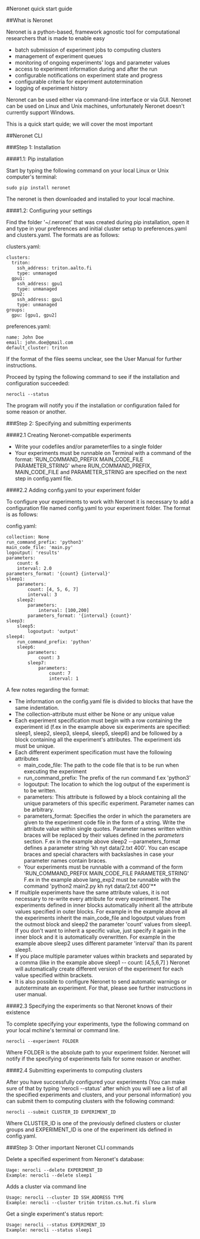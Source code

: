 #Neronet quick start guide

##What is Neronet

Neronet is a python-based, framework agnostic tool for computational researchers
 that is made to enable easy

- batch submission of experiment jobs to computing clusters
- management of experiment queues
- monitoring of ongoing experiments' logs and parameter values
- access to experiment information during and after the run
- configurable notifications on experiment state and progress
- configurable criteria for experiment autotermination
- logging of experiment history

Neronet can be used either via command-line interface or via GUI. Neronet can be 
used on Linux and Unix machines, unfortunately Neronet doesn't currently support 
Windows.

This is a quick start quide; we will cover the most important 

##Neronet CLI

###Step 1: Installation

####1.1: Pip installation

Start by typing the following command on your local Linux or Unix computer's 
terminal:

```
sudo pip install neronet
```

The neronet is then downloaded and installed to your local machine.

####1.2: Configuring your settings

Find the folder '~/.neronet' that was created during pip installation, open it
and type in your preferences and initial cluster setup to preferences.yaml and 
clusters.yaml. The formats are as follows:

clusters.yaml:
```
clusters:
  triton:
    ssh_address: triton.aalto.fi
    type: unmanaged
  gpu1:
	ssh_address: gpu1
	type: unmanaged
  gpu2:
	ssh_address: gpu1
	type: unmanaged
groups:
  gpu: [gpu1, gpu2]
```

preferences.yaml:
```
name: John Doe
email: john.doe@gmail.com
default_cluster: triton
```

If the format of the files seems unclear, see the User Manual for further 
instructions.

Proceed by typing the following command to see if the installation and 
configuration succeeded:

```
nerocli --status
```

The program will notify you if the installation or configuration failed for some
 reason or another.

###Step 2: Specifying and submitting experiments

####2.1 Creating Neronet-compatible experiments

- Write your codefiles and/or parameterfiles to a single folder
- Your experiments must be runnable on Terminal with a command of the format:
  'RUN_COMMAND_PREFIX MAIN_CODE_FILE PARAMETER_STRING' where RUN_COMMAND_PREFIX, 
  MAIN_CODE_FILE and PARAMETER_STRING are specified on the next step in config.yaml
  file.

####2.2 Adding config.yaml to your experiment folder

To configure your experiments to work with Neronet it is necessary to add 
a configuration file named config.yaml to your experiment folder. The format is
as follows:

config.yaml:
```
collection: None
run_command_prefix: 'python3'
main_code_file: 'main.py'
logoutput: 'results'
parameters:
    count: 6
    interval: 2.0
parameters_format: '{count} {interval}'
sleep1:
    parameters:
        count: [4, 5, 6, 7]
        interval: 3
    sleep2:
        parameters:
            interval: [100,200]
        parameters_format: '{interval} {count}'
sleep3:
    sleep5:
        logoutput: 'output'
sleep4:
    run_command_prefix: 'python'
    sleep6:
        parameters:
            count: 3
        sleep7:
            parameters:
                count: 7
                interval: 1
```

A few notes regarding the format:
- The information on the config.yaml file is divided to blocks that have the 
  same indentation.
- The collection-attribute must either be None or any unique value 
- Each experiment specification must begin with a row containing the 
  experiment id (f.ex in the example above six experiments are specified: 
  sleep1, sleep2, sleep3, sleep4, sleep5, sleep6) and be followed by a block 
  containing all the experiment's attributes. The experiment ids must 
  be unique.
- Each different experiment specification must have the following attributes
    - main_code_file: The path to the code file that is to be run when executing 
	  the experiment
	- run_command_prefix: The prefix of the run command f.ex 'python3'
	- logoutput: The location to which the log output of the experiment is to be 
	  written.
	- parameters: This attribute is followed by a block containing all the 
	  unique parameters of this specific experiment. Parameter names can be 
	  arbitrary.
	- parameters_format: Specifies the order in which the parameters are given to 
	  the experiment code file in the form of a string. Write the attribute 
	  value within single quotes. Parameter names written within braces will be 
	  replaced by their values defined in the *parameters* section. F.ex in the 
	  example above sleep2 --parameters_format defines a parameter string 
	  'kh nyt data/2.txt 400'. You can escape braces and special characters 
	  with backslashes in case your parameter names contain braces.
	- Your experiments must be runnable with a command of the form 
	  'RUN_COMMAND_PREFIX MAIN_CODE_FILE PARAMETER_STRING' F.ex in the example 
	  above lang_exp2 must be runnable with the command 
	  'python2 main2.py kh nyt data/2.txt 400'**
- If multiple experiments have the same attribute values, it is not necessary 
  to re-write every attribute for every experiment. The experiments defined in 
  inner blocks automatically inherit all the attribute values specified in 
  outer blocks. For example in the example above all the experiments inherit 
  the main_code_file and logoutput values from the outmost block and sleep2 the 
  parameter 'count' values from sleep1. If you don't want to inherit a specific 
  value, just specify it again in the inner block and it is automatically 
  overwritten. For example in the example above sleep2 uses different parameter 
  'interval' than its parent sleep1.
- If you place multiple parameter values within brackets and separated by a 
  comma (like in the example above sleep1 -- count: [4,5,6,7] ) Neronet will 
  automatically create different version of the experiment for each value 
  specified within brackets.
- It is also possible to configure Neronet to send automatic warnings or 
  autoterminate an experiment. For that, please see further instructions in user
  manual.

####2.3 Specifying the experiments so that Neronet knows of their existence

To complete specifying your experiments, type the following command on your local
mchine's terminal or command line.

```
nerocli --experiment FOLDER
```
Where FOLDER is the absolute path to your experiment folder. Neronet will notify
if the specifying of experiments fails for some reason or another.

####2.4 Submitting experiments to computing clusters

After you have successfully configured your experiments (You can make sure of
that by typing 'nerocli --status' after which you will see a list of all the
specified experiments and clusters, and your personal information) you can submit
them to computing clusters with the following command:

```
nerocli --submit CLUSTER_ID EXPERIMENT_ID
```
Where CLUSTER_ID is one of the previously defined clusters or cluster groups 
and EXPERIMENT_ID is one of the experiment ids defined in config.yaml.

###Step 3: Other important Neronet CLI commands

Delete a specified experiment from Neronet's database:
```
Uage: nerocli --delete EXPERIMENT_ID
Example: nerocli --delete sleep1
```

Adds a cluster via command line
```
Usage: nerocli --cluster ID SSH_ADDRESS TYPE
Example: nerocli --cluster triton triton.cs.hut.fi slurm
```

Get a single experiment's status report:
```
Usage: nerocli --status EXPERIMENT_ID
Example: nerocli --status sleep1
```


